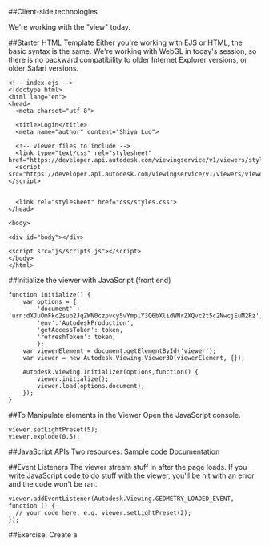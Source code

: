 ##Client-side technologies

We're working with the "view" today.

##Starter HTML Template
Either you're working with EJS or HTML, the basic syntax is the same.
We're working with WebGL in today's session, so there is no backward compatibility to older Internet Explorer versions, or older Safari versions.

```
<!-- index.ejs -->
<!doctype html>
<html lang="en">
<head>
  <meta charset="utf-8">

  <title>Login</title>
  <meta name="author" content="Shiya Luo">

  <!-- viewer files to include -->
  <link type="text/css" rel="stylesheet" href="https://developer.api.autodesk.com/viewingservice/v1/viewers/style.css"/>
  <script src="https://developer.api.autodesk.com/viewingservice/v1/viewers/viewer3D.min.js"></script>


  <link rel="stylesheet" href="css/styles.css">
</head>

<body>

<div id="body"></div>

<script src="js/scripts.js"></script>
</body>
</html>
```

##Initialize the viewer with JavaScript (front end)
```
function initialize() {
    var options = {
        'document' : 'urn:dXJuOmFkc2sub2JqZWN0czpvcy5vYmplY3Q6bXlidWNrZXQvc2t5c2NwcjEuM2Rz',
        'env':'AutodeskProduction',
        'getAccessToken': token,
        'refreshToken': token,
        };
    var viewerElement = document.getElementById('viewer');
    var viewer = new Autodesk.Viewing.Viewer3D(viewerElement, {});

    Autodesk.Viewing.Initializer(options,function() {
        viewer.initialize();
        viewer.load(options.document);
    });
}
```

##To Manipulate elements in the Viewer
Open the JavaScript console.

```
viewer.setLightPreset(5);
viewer.explode(0.5);
```

##JavaScript APIs
Two resources:
[Sample code](http://developer-autodesk.github.io/LmvDbg/)
[Documentation](https://developer.autodesk.com/api/viewerapi/)

##Event Listeners
The viewer stream stuff in after the page loads. If you write JavaScript code to do stuff with the viewer, you'll be hit with an error and the code won't be ran.
```
viewer.addEventListener(Autodesk.Viewing.GEOMETRY_LOADED_EVENT, function () {
  // your code here, e.g. viewer.setLightPreset(2);
});
```

##Exercise:
Create a
